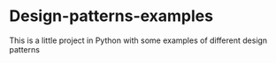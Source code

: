 # Design-patterns-examples
This is a little project in Python with some examples of different design patterns
